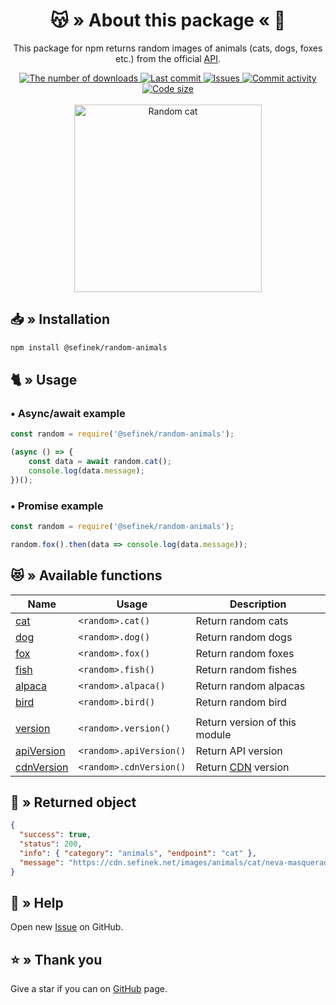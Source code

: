 <div align="center">
    <h1>😽 » About this package « 🦊</h1>
    <p>This package for npm returns random images of animals (cats, dogs, foxes etc.) from the official <a href="https://api.sefinek.net" target="_blank">API</a>.</p>
    <a href="https://www.npmjs.com/package/@sefinek/random-animals">
        <img src="https://img.shields.io/npm/dt/@sefinek/random-animals?maxAge=3600" alt="The number of downloads">
        <img src="https://img.shields.io/github/last-commit/sefinek24/random-animals" alt="Last commit">
        <img src="https://img.shields.io/github/issues/sefinek24/random-animals" alt="Issues">
        <img src="https://img.shields.io/github/commit-activity/w/sefinek24/random-animals" alt="Commit activity">
        <img src="https://img.shields.io/github/languages/code-size/sefinek24/random-animals" alt="Code size">
    </a>
    <br><br>
    <img src="https://cdn.sefinek.net/images/animals/cat/neva-masquerade-cats-1375033-min.jpg" alt="Random cat" height="300px">
</div>

## 📥 » Installation
```bash
npm install @sefinek/random-animals
```

## 🐈 » Usage
### • Async/await example
```js
const random = require('@sefinek/random-animals');

(async () => {
    const data = await random.cat();
    console.log(data.message);
})();
```

### • Promise example
```js
const random = require('@sefinek/random-animals');

random.fox().then(data => console.log(data.message));
```

## 😻 » Available functions
| Name                                                                                                                           | Usage                   | Description                                   |
|--------------------------------------------------------------------------------------------------------------------------------|-------------------------|-----------------------------------------------|
| [cat](https://github.com/sefinek24/random-animals/blob/b90861890135165e6a53a48fd918fd97d043dde9/test/index.test.js#L4)         | `<random>.cat()`        | Return random cats                            |
| [dog](https://github.com/sefinek24/random-animals/blob/b90861890135165e6a53a48fd918fd97d043dde9/test/index.test.js#L9)         | `<random>.dog()`        | Return random dogs                            |
| [fox](https://github.com/sefinek24/random-animals/blob/b90861890135165e6a53a48fd918fd97d043dde9/test/index.test.js#L14)        | `<random>.fox()`        | Return random foxes                           |
| [fish](https://github.com/sefinek24/random-animals/blob/b90861890135165e6a53a48fd918fd97d043dde9/test/index.test.js#L19)       | `<random>.fish()`       | Return random fishes                          |
| [alpaca](https://github.com/sefinek24/random-animals/blob/b90861890135165e6a53a48fd918fd97d043dde9/test/index.test.js#L24)     | `<random>.alpaca()`     | Return random alpacas                         |
| [bird](https://github.com/sefinek24/random-animals/blob/b90861890135165e6a53a48fd918fd97d043dde9/test/index.test.js#L29)       | `<random>.bird()`       | Return random bird                            |
|                                                                                                                                |                         |                                               |
| [version](https://github.com/sefinek24/random-animals/blob/b90861890135165e6a53a48fd918fd97d043dde9/test/index.test.js#L35)    | `<random>.version()`    | Return version of this module                 |
| [apiVersion](https://github.com/sefinek24/random-animals/blob/b90861890135165e6a53a48fd918fd97d043dde9/test/index.test.js#L39) | `<random>.apiVersion()` | Return API version                            |
| [cdnVersion](https://github.com/sefinek24/random-animals/blob/b90861890135165e6a53a48fd918fd97d043dde9/test/index.test.js#L45) | `<random>.cdnVersion()` | Return [CDN](https://cdn.sefinek.net) version |


## 📃 » Returned object
```json
{
  "success": true,
  "status": 200,
  "info": { "category": "animals", "endpoint": "cat" },
  "message": "https://cdn.sefinek.net/images/animals/cat/neva-masquerade-cats-1375033-min.jpg"
}
```

## 🤝 » Help
Open new [Issue](https://github.com/sefinek24/random-animals/issues/new) on GitHub.

## ⭐ » Thank you
Give a star if you can on [GitHub](https://github.com/sefinek24/random-animals) page.